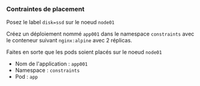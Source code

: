 
### Contraintes de placement

Posez le label `disk=ssd` sur le noeud `node01` 

Créez un déploiement nommé `app001` dans le namespace `constraints` avec le conteneur suivant `nginx:alpine` avec 2 réplicas.

Faites en sorte que les pods soient placés sur le noeud  `node01`

- Nom de l'application :  `app001`
- Namespace :  `constraints` 
- Pod : `app`

